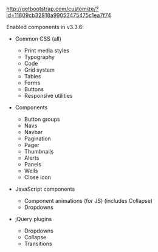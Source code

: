 http://getbootstrap.com/customize/?id=11809cb32818a99053475475c1ea7f74


Enabled components in v3.3.6:


* Common CSS (all)
  * Print media styles
  * Typography
  * Code
  * Grid system
  * Tables
  * Forms
  * Buttons
  * Responsive utilities

* Components
  * Button groups
  * Navs
  * Navbar
  * Pagination
  * Pager
  * Thumbnails
  * Alerts
  * Panels
  * Wells
  * Close icon

* JavaScript components
  * Component animations (for JS) (includes Collapse)
  * Dropdowns

* jQuery plugins
  * Dropdowns
  * Collapse
  * Transitions
